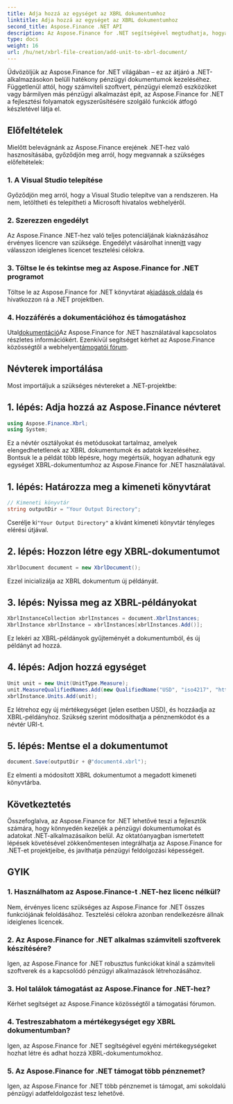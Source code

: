 ```yaml
---
title: Adja hozzá az egységet az XBRL dokumentumhoz
linktitle: Adja hozzá az egységet az XBRL dokumentumhoz
second_title: Aspose.Finance .NET API
description: Az Aspose.Finance for .NET segítségével megtudhatja, hogyan vehet fel könnyedén egységeket XBRL-dokumentumokhoz. Növelje pénzügyi adatfeldolgozási képességeit még ma!
type: docs
weight: 16
url: /hu/net/xbrl-file-creation/add-unit-to-xbrl-document/
---
```

Üdvözöljük az Aspose.Finance for .NET világában – ez az átjáró a .NET-alkalmazásokon belüli hatékony pénzügyi dokumentumok kezeléséhez. Függetlenül attól, hogy számviteli szoftvert, pénzügyi elemző eszközöket vagy bármilyen más pénzügyi alkalmazást épít, az Aspose.Finance for .NET a fejlesztési folyamatok egyszerűsítésére szolgáló funkciók átfogó készletével látja el.
## Előfeltételek
Mielőtt belevágnánk az Aspose.Finance erejének .NET-hez való hasznosításába, győződjön meg arról, hogy megvannak a szükséges előfeltételek:
### 1. A Visual Studio telepítése
Győződjön meg arról, hogy a Visual Studio telepítve van a rendszeren. Ha nem, letöltheti és telepítheti a Microsoft hivatalos webhelyéről.
### 2. Szerezzen engedélyt
 Az Aspose.Finance .NET-hez való teljes potenciáljának kiaknázásához érvényes licencre van szüksége. Engedélyt vásárolhat innen[itt](https://purchase.aspose.com/buy) vagy válasszon ideiglenes licencet tesztelési célokra.
### 3. Töltse le és tekintse meg az Aspose.Finance for .NET programot
 Töltse le az Aspose.Finance for .NET könyvtárat a[kiadások oldala](https://releases.aspose.com/finance/net/) és hivatkozzon rá a .NET projektben.
### 4. Hozzáférés a dokumentációhoz és támogatáshoz
 Utal[dokumentáció](https://reference.aspose.com/finance/net/)Az Aspose.Finance for .NET használatával kapcsolatos részletes információkért. Ezenkívül segítséget kérhet az Aspose.Finance közösségtől a webhelyen[támogatói fórum](https://forum.aspose.com/c/finance/43).
## Névterek importálása
Most importáljuk a szükséges névtereket a .NET-projektbe:
## 1. lépés: Adja hozzá az Aspose.Finance névteret
```csharp
using Aspose.Finance.Xbrl;
using System;
```
Ez a névtér osztályokat és metódusokat tartalmaz, amelyek elengedhetetlenek az XBRL dokumentumok és adatok kezeléséhez.
Bontsuk le a példát több lépésre, hogy megértsük, hogyan adhatunk egy egységet XBRL-dokumentumhoz az Aspose.Finance for .NET használatával.
## 1. lépés: Határozza meg a kimeneti könyvtárat
```csharp
// Kimeneti könyvtár
string outputDir = "Your Output Directory";
```
 Cserélje ki`"Your Output Directory"` a kívánt kimeneti könyvtár tényleges elérési útjával.
## 2. lépés: Hozzon létre egy XBRL-dokumentumot
```csharp
XbrlDocument document = new XbrlDocument();
```
Ezzel inicializálja az XBRL dokumentum új példányát.
## 3. lépés: Nyissa meg az XBRL-példányokat
```csharp
XbrlInstanceCollection xbrlInstances = document.XbrlInstances;
XbrlInstance xbrlInstance = xbrlInstances[xbrlInstances.Add()];
```
Ez lekéri az XBRL-példányok gyűjteményét a dokumentumból, és új példányt ad hozzá.
## 4. lépés: Adjon hozzá egységet
```csharp
Unit unit = new Unit(UnitType.Measure);
unit.MeasureQualifiedNames.Add(new QualifiedName("USD", "iso4217", "http://www.xbrl.org/2003/iso4217"));
xbrlInstance.Units.Add(unit);
```
Ez létrehoz egy új mértékegységet (jelen esetben USD), és hozzáadja az XBRL-példányhoz. Szükség szerint módosíthatja a pénznemkódot és a névtér URI-t.
## 5. lépés: Mentse el a dokumentumot
```csharp
document.Save(outputDir + @"document4.xbrl");
```
Ez elmenti a módosított XBRL dokumentumot a megadott kimeneti könyvtárba.
## Következtetés
Összefoglalva, az Aspose.Finance for .NET lehetővé teszi a fejlesztők számára, hogy könnyedén kezeljék a pénzügyi dokumentumokat és adatokat .NET-alkalmazásaikon belül. Az oktatóanyagban ismertetett lépések követésével zökkenőmentesen integrálhatja az Aspose.Finance for .NET-et projektjeibe, és javíthatja pénzügyi feldolgozási képességeit.
## GYIK
### 1. Használhatom az Aspose.Finance-t .NET-hez licenc nélkül?
Nem, érvényes licenc szükséges az Aspose.Finance for .NET összes funkciójának feloldásához. Tesztelési célokra azonban rendelkezésre állnak ideiglenes licencek.
### 2. Az Aspose.Finance for .NET alkalmas számviteli szoftverek készítésére?
Igen, az Aspose.Finance for .NET robusztus funkciókat kínál a számviteli szoftverek és a kapcsolódó pénzügyi alkalmazások létrehozásához.
### 3. Hol találok támogatást az Aspose.Finance for .NET-hez?
Kérhet segítséget az Aspose.Finance közösségtől a támogatási fórumon.
### 4. Testreszabhatom a mértékegységet egy XBRL dokumentumban?
Igen, az Aspose.Finance for .NET segítségével egyéni mértékegységeket hozhat létre és adhat hozzá XBRL-dokumentumokhoz.
### 5. Az Aspose.Finance for .NET támogat több pénznemet?
Igen, az Aspose.Finance for .NET több pénznemet is támogat, ami sokoldalú pénzügyi adatfeldolgozást tesz lehetővé.